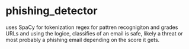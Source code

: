# phishing_detector
uses SpaCy for tokenization
regex for pattren recognigiton and grades URLs and using the logice, classifies of an email is safe, likely a threat or most probably a phishing email depending on the score it gets.
